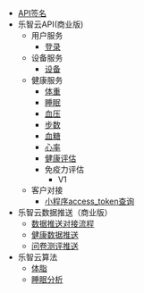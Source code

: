 

- [API签名](/develop-cloud/api/sign)
- 乐智云API(商业版)
   - 用户服务
      - [登录](/develop-cloud/user/login)
   - 设备服务
      - [设备](/develop-cloud/health/device)
   - 健康服务
      - [体重](/develop-cloud/health/weight)
      - [睡眠](/develop-cloud/health/sleep)
      - [血压](/develop-cloud/health/bloodpressure)
      - [步数](/develop-cloud/health/step)
      - [血糖](/develop-cloud/health/bloodsugar)
      - [心率](/develop-cloud/health/heartrate)
      - [健康评估](/develop-cloud/health/estimate)
      - 免疫力评估
         - V1
   - 客户对接
      - [小程序access_token查询](/develop-cloud/dock/token)
- 乐智云数据推送（商业版）
   - [数据推送对接流程](/develop-cloud/datapush/common)
   - [健康数据推送](/develop-cloud/datapush/healthdata)
   - [问卷测评推送](/develop-cloud/datapush/questionnaire)
- 乐智云算法
   - [体脂](/develop-cloud/algorithm/fat)
   - [睡眠分析](/develop-cloud/algorithm/sleep)




